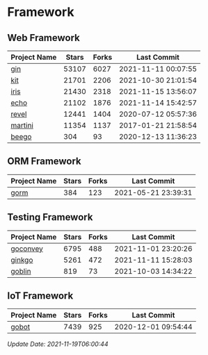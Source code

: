 # Framework

## Web Framework
| Project Name | Stars | Forks | Last Commit |
| ------------ | ----- | ----- | ----------- |
| [gin](https://github.com/gin-gonic/gin) | 53107 | 6027 | 2021-11-11 00:07:55 |
| [kit](https://github.com/go-kit/kit) | 21701 | 2206 | 2021-10-30 21:01:54 |
| [iris](https://github.com/kataras/iris) | 21430 | 2318 | 2021-11-15 13:56:07 |
| [echo](https://github.com/labstack/echo) | 21102 | 1876 | 2021-11-14 15:42:57 |
| [revel](https://github.com/revel/revel) | 12441 | 1404 | 2020-07-12 05:57:36 |
| [martini](https://github.com/go-martini/martini) | 11354 | 1137 | 2017-01-21 21:58:54 |
| [beego](https://github.com/astaxie/beego) | 304 | 93 | 2020-12-13 11:36:23 |

## ORM Framework
| Project Name | Stars | Forks | Last Commit |
| ------------ | ----- | ----- | ----------- |
| [gorm](https://github.com/jinzhu/gorm) | 384 | 123 | 2021-05-21 23:39:31 |

## Testing Framework
| Project Name | Stars | Forks | Last Commit |
| ------------ | ----- | ----- | ----------- |
| [goconvey](https://github.com/smartystreets/goconvey) | 6795 | 488 | 2021-11-01 23:20:26 |
| [ginkgo](https://github.com/onsi/ginkgo) | 5261 | 472 | 2021-11-11 15:28:03 |
| [goblin](https://github.com/franela/goblin) | 819 | 73 | 2021-10-03 14:34:22 |

## IoT Framework
| Project Name | Stars | Forks | Last Commit |
| ------------ | ----- | ----- | ----------- |
| [gobot](https://github.com/hybridgroup/gobot) | 7439 | 925 | 2020-12-01 09:54:44 |

*Update Date: 2021-11-19T06:00:44*